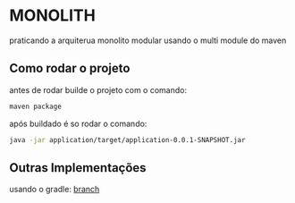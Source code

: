 # MONOLITH 

praticando a arquiterua monolito modular usando o multi module do maven

## Como rodar o projeto

antes de rodar builde o projeto com o comando:
```bash
maven package
```
após buildado é so rodar o comando:
```bash
java -jar application/target/application-0.0.1-SNAPSHOT.jar
```

## Outras Implementações

usando o gradle: [branch](https://github.com/j0n4t45d3v/modulith/tree/master)
